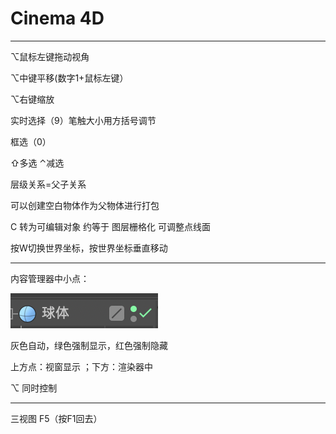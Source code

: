 # Cinema 4D

---

⌥鼠标左键拖动视角

⌥中键平移(数字1+鼠标左键）

⌥右键缩放

实时选择（9）笔触大小用方括号调节

框选（0）

⇧多选 ⌃减选

层级关系=父子关系

可以创建空白物体作为父物体进行打包

C 转为可编辑对象 约等于 图层栅格化 可调整点线面

按W切换世界坐标，按世界坐标垂直移动

---

内容管理器中小点：

![Cinema%204D%204b083c43f3c64d9f9ab8c84ea602da5f/Untitled.png](src/c4d/Untitled.png)

灰色自动，绿色强制显示，红色强制隐藏

上方点：视窗显示 ；下方：渲染器中

⌥ 同时控制

---

三视图 F5（按F1回去）
